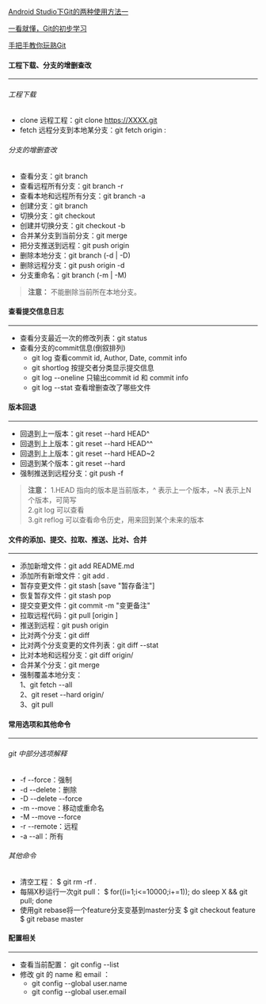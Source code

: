 [Android Studio下Git的两种使用方法一](https://blog.csdn.net/liuzhengisme/article/details/58607095)

[一看就懂，Git的初步学习](https://mp.weixin.qq.com/s?__biz=MzA5MzI3NjE2MA==&mid=2650244929&idx=1&sn=e3993b2924f314037ff714aeb0ee6ec4&chksm=8863762ebf14ff38b0095973bb8d46e3386267ac676131911c25c1c564569ce4ecaf930f00cc&mpshare=1&scene=23&srcid=0103qXBUFvLNCN0xPWyFmKO6#rd)

[手把手教你玩熟Git](https://mp.weixin.qq.com/s?__biz=MzIwNTk5NjEzNw==&mid=2247486950&idx=1&sn=a8702830b72ea10ad765054d9f67c7e4&chksm=972924e0a05eadf664619ae18d14bd97a7492d84f81ad06499dfe74eee997e1736408cffaa4e&mpshare=1&scene=23&srcid=0116k8oKzkcRH6O6xY37mqhz#rd)

#### 工程下载、分支的增删查改
****
###### 工程下载
+ clone 远程工程：git clone https://XXXX.git
+ fetch 远程分支到本地某分支：git fetch origin <orginname>:<localname>
###### 分支的增删查改
+ 查看分支：git branch
+ 查看远程所有分支：git branch -r
+ 查看本地和远程所有分支：git branch -a
+ 创建分支：git branch <name>
+ 切换分支：git checkout <name>
+ 创建并切换分支：git checkout -b <name>
+ 合并某分支到当前分支：git merge <name>
+ 把分支推送到远程：git push origin <name>
+ 删除本地分支：git branch (-d | -D) <name>
+ 删除远程分支：git push origin -d <name>
+ 分支重命名：git branch (-m | -M) <oldbranch> <newbranch>
>**注意：** 不能删除当前所在本地分支。
  
#### 查看提交信息日志
****
+ 查看分支最近一次的修改列表：git status
+ 查看分支的commit信息(倒叙排列)
  + git log 查看commit id, Author, Date, commit info
  + git shortlog 按提交者分类显示提交信息
  + git log --oneline 只输出commit id 和 commit info
  + git log --stat 查看增删查改了哪些文件
  
#### 版本回退
****
+ 回退到上一版本：git reset --hard HEAD^
+ 回退到上上版本：git reset --hard HEAD^^
+ 回退到上上版本：git reset --hard HEAD~2
+ 回退到某个版本：git reset --hard <commit id>
+ 强制推送到远程分支：git push -f
>**注意：**
>1.HEAD 指向的版本是当前版本，^ 表示上一个版本，~N 表示上N个版本，<commit id>可简写  
>2.git log 可以查看<commit id>  
>3.git reflog 可以查看命令历史，用来回到某个未来的版本
 
#### 文件的添加、提交、拉取、推送、比对、合并
****
+ 添加新增文件：git add README.md
+ 添加所有新增文件：git add .
+ 暂存变更文件：git stash [save "暂存备注"]
+ 恢复暂存文件：git stash pop
+ 提交变更文件：git commit -m "变更备注"
+ 拉取远程代码：git pull [origin <name>]
+ 推送到远程：git push origin <name>
+ 比对两个分支：git diff <name1> <name2>
+ 比对两个分支变更的文件列表：git diff <name1> <name2> --stat
+ 比对本地和远程分支：git diff <name> origin/<name>
+ 合并某个分支：git merge <name>
+ 强制覆盖本地分支：  
  1、git fetch --all  
  2、git reset --hard origin/<name>  
  3、git pull

#### 常用选项和其他命令
****
###### git 中部分选项解释
+ -f --force：强制
+ -d --delete：删除
+ -D --delete --force
+ -m --move：移动或重命名
+ -M --move --force
+ -r --remote：远程
+ -a --all：所有
###### 其他命令
+ 清空工程：
  $ git rm -rf .
+ 每隔X秒运行一次git pull：
  $ for((i=1;i<=10000;i+=1)); do sleep X && git pull; done
+ 使用git rebase将一个feature分支变基到master分支
  $ git checkout feature  
  $ git rebase master


#### 配置相关
****
+ 查看当前配置： git config --list
+ 修改 git 的 name 和 email ：
  + git config --global user.name <name>
  + git config --global user.email <email>
